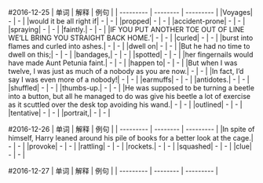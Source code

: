 #2016-12-25
| 单词 | 解释 | 例句 |
| --------- | -------- | --------- |
|Voyages| - | - |
|would it be all right if| - | - |
|propped| - | - |
|accident-prone| - | - |
|spraying| - | - |
|faintly.| - | - |
|IF YOU PUT ANOTHER TOE OUT OF LINE WE’LL BRING YOU STRAIGHT BACK HOME.’| - | - |
|curled| - | - |
|burst into flames and curled into ashes.| - | - |
|dwell on| - | - |
|But he had no time to dwell on this;| - | - |
|bandages,| - | - |
|spotted| - | - |
|her fingernails would have made Aunt Petunia faint.| - | - |
|happen to| - | - |
|But when I was twelve, I was just as much of a nobody as you are now.| - | - |
|In fact, I’d say I was even more of a nobody!| - | - |
|earmuffs| - | - |
|antidotes.| - | - |
|shuffled| - | - |
|thumbs-up.| - | - |
|He was supposed to be turning a beetle into a button, but all he managed to do was give his beetle a lot of exercise as it scuttled over the desk top avoiding his wand.| - | - |
|outlined| - | - |
|tentative| - | - |
|portrait,| - | - |



#2016-12-26
| 单词 | 解释 | 例句 |
| --------- | -------- | --------- |
|In spite of himself, Harry leaned around his pile of books for a better look at the cage.| - | - |
|provoke| - | - |
|rattling| - | - |
|rockets.| - | - |
|squashed| - | - |
|clue| - | - |



#2016-12-27
| 单词 | 解释 | 例句 |
| --------- | -------- | --------- |



